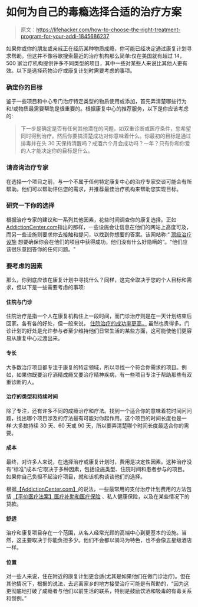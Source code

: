 # 如何为自己的毒瘾选择合适的治疗方案

> 原文：<https://lifehacker.com/how-to-choose-the-right-treatment-program-for-your-addi-1845686237>

如果你或你的朋友或亲戚正在经历某种物质成瘾，你可能已经决定通过康复计划寻求帮助。但这并不像谷歌搜索最近的治疗机构那么简单:仅在美国就有超过 14，500 家治疗机构提供许多不同类型的项目，其中一些对某些人来说比其他人更有效。以下是选择药物治疗或康复计划时需要考虑的事项。



### 确定你的目标

鉴于一些项目和中心专门治疗特定类型的物质使用或添加，首先弄清楚哪些行为和/或物质最需要帮助是很重要的。根据康复中心的推荐服务，以下是你应该考虑的:

> 下一步是确定是否有任何其他潜在的问题，如双重诊断或医疗条件，您希望同时得到治疗。然后你要搞清楚成功对你意味着什么。你最初的目标是通过排毒并在头 30 天保持清醒吗？戒酒六个月会成功吗？一年？只有你和你爱的人才能决定你的目标是什么。

### 请咨询治疗专家

在选择一个项目之前，与一个不属于任何特定康复中心的治疗专家交谈可能会有所帮助。他们可以帮助评估您的需求，并推荐最佳治疗机构来帮助您实现目标。

### 研究一下你的选择

根据治疗专家的建议和一系列其他因素，花些时间调查你的康复选择。正如[AddictionCenter.com](https://www.addictioncenter.com/rehab-questions/choose-right-rehab/)指出的那样，一些设施会让信息在他们的网站上高度可及，而另一些设施则要求你去接触和提问，以找到你想要的答案。该网站称:“ [顶级治疗设施](https://www.addictioncenter.com/rehab-questions/what-makes-a-top-rated-treatment-center/) 想要确保你会在他们的项目中获得成功，他们没有什么好隐瞒的”。"他们应该很乐意回答你的任何问题。"

### 要考虑的因素

那么，你到底应该在康复计划中寻找什么？同样，这完全取决于您的个人目标和需求，但以下是一些需要考虑的事项:

#### 住院与门诊

住院治疗是指一个人在康复机构住上一段时间，而门诊治疗则是在一天计划结束后回家。各有各的好处，但一般来说， [住院治疗的成功率更高，](https://www.addictioncenter.com/rehab-questions/choose-right-rehab/) 虽然也贵得多。门诊计划的好处是允许参与者至少维持他们日常生活的某些方面，这可能使他们更容易从康复中心过渡出来。

#### 专长

大多数治疗项目都专注于康复的特定领域，所以寻找一个符合你需求的项目。例如，如果你既要治疗酒精成瘾又要治疗精神疾病，有一些项目专注于帮助那些有双重诊断的人。

#### 治疗的类型和持续时间

除了专注，还有许多不同的成瘾治疗和疗法。找到一个适合你的意味着花时间问问题，找出哪个项目涉及的疗法最有可能对你起作用。这个项目的时间长度也是一样:大多数持续 30 天、60 天或 90 天，所以要弄清楚哪个时间长度最适合你的需要。

#### **成本**

最终，对许多人来说，在选择治疗或康复计划时，费用是决定性因素。这种治疗没有“标准”成本:它取决于多种因素，包括设施类型、住院时间和患者参与的项目。如果你自己负担不起治疗项目，就和该机构谈谈他们的选择。

根据[【AddictionCenter.com】](https://www.addictioncenter.com/rehab-questions/choose-right-rehab/)的说法，一些最常用的支付治疗计划费用的方法包括 [【平价医疗法案】](https://www.addictioncenter.com/rehab-questions/affordable-care-act-obamacare/)[医疗补助和医疗保险](https://www.addictioncenter.com/rehab-questions/medicaid-and-medicare/) 、私人健康保险，以及在某些情况下的贷款。

#### 舒适

治疗和康复项目存在一个范围，从名人经常光顾的高端中心到更基本的设施。当然，这主要取决于你能负担多少。他们不会都以骑马为特色，也不会像五星级酒店一样。

#### 位置

对一些人来说，住在附近的康复计划更合适(尤其是如果他们在做门诊治疗)。但在其他情况下，根据的说法，去远离家乡的地方接受治疗可能是有帮助的，“因为这更彻底地打破了成瘾者与他们以前生活的联系，特别是鼓励饮酒和吸毒的有毒关系和惯例。”